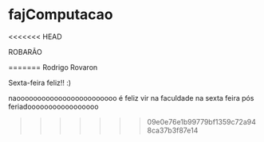 # fajComputacao

<<<<<<< HEAD

ROBARÃO 


=======
Rodrigo Rovaron

Sexta-feira feliz!! :)


naoooooooooooooooooooooooo é feliz vir na faculdade na sexta feira pós feriadooooooooooooooooo

>>>>>>> 09e0e76e1b99779bf1359c72a948ca37b3f87e14
